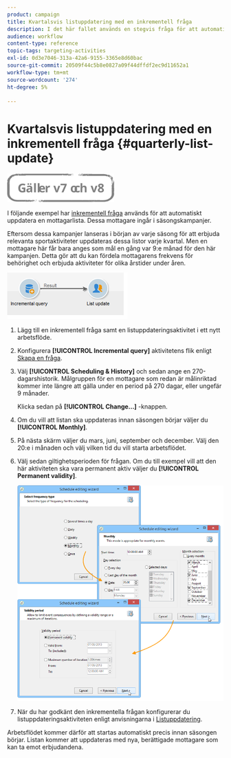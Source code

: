 ```yaml
---
product: campaign
title: Kvartalsvis listuppdatering med en inkrementell fråga
description: I det här fallet används en stegvis fråga för att automatiskt uppdatera en mottagarlista.
audience: workflow
content-type: reference
topic-tags: targeting-activities
exl-id: 0d3e7046-313a-42a6-9155-3365e8d60bac
source-git-commit: 20509f44c5b8e0827a09f44dffdf2ec9d11652a1
workflow-type: tm+mt
source-wordcount: '274'
ht-degree: 5%

---
```


# Kvartalsvis listuppdatering med en inkrementell fråga {#quarterly-list-update}

![](../../assets/common.svg)

I följande exempel har [inkrementell fråga](incremental-query.md) används för att automatiskt uppdatera en mottagarlista. Dessa mottagare ingår i säsongskampanjer.

Eftersom dessa kampanjer lanseras i början av varje säsong för att erbjuda relevanta sportaktiviteter uppdateras dessa listor varje kvartal. Men en mottagare här får bara anges som mål en gång var 9:e månad för den här kampanjen. Detta gör att du kan fördela mottagarens frekvens för behörighet och erbjuda aktiviteter för olika årstider under åren.

![](assets/incremental_query_example.png)

1. Lägg till en inkrementell fråga samt en listuppdateringsaktivitet i ett nytt arbetsflöde.
1. Konfigurera **[!UICONTROL Incremental query]** aktivitetens flik enligt [Skapa en fråga](query.md#creating-a-query).
1. Välj **[!UICONTROL Scheduling & History]** och sedan ange en 270-dagarshistorik. Målgruppen för en mottagare som redan är målinriktad kommer inte längre att gälla under en period på 270 dagar, eller ungefär 9 månader.

   Klicka sedan på **[!UICONTROL Change...]** -knappen.

1. Om du vill att listan ska uppdateras innan säsongen börjar väljer du **[!UICONTROL Monthly]**.
1. På nästa skärm väljer du mars, juni, september och december. Välj den 20:e i månaden och välj vilken tid du vill starta arbetsflödet.
1. Välj sedan giltighetsperioden för frågan. Om du till exempel vill att den här aktiviteten ska vara permanent aktiv väljer du **[!UICONTROL Permanent validity]**.

   ![](assets/incremental_query_example_2.png)

1. När du har godkänt den inkrementella frågan konfigurerar du listuppdateringsaktiviteten enligt anvisningarna i [Listuppdatering](list-update.md).

Arbetsflödet kommer därför att startas automatiskt precis innan säsongen börjar. Listan kommer att uppdateras med nya, berättigade mottagare som kan ta emot erbjudandena.
